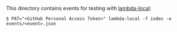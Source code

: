 This directory contains events for testing with [lambda-local](http://ashiina.github.io/2015/01/lambda-local/):

```
$ PAT="<GitHub Personal Access Token>" lambda-local -f index -e events/<event>.json
```
